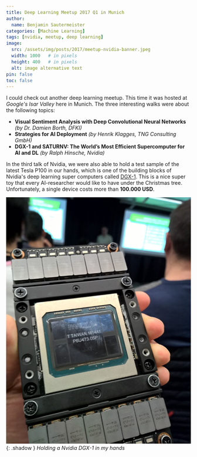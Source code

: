 ```yaml
---
title: Deep Learning Meetup 2017 Q1 in Munich
author:
  name: Benjamin Sautermeister
categories: [Machine Learning]
tags: [nvidia, meetup, deep learning]
image:
  src: /assets/img/posts/2017/meetup-nvidia-banner.jpeg
  width: 1000   # in pixels
  height: 400   # in pixels
  alt: image alternative text
pin: false
toc: false
---
```


I could check out another deep learning meetup. This time it was hosted at *Google's Isar Valley* here in Munich.
The three interesting walks were about the following topics:

- **Visual Sentiment Analysis with Deep Convolutional Neural Networks** *(by Dr. Damien Borth, DFKI)*
- **Strategies for AI Deployment** *(by Henrik Klagges, TNG Consulting GmbH)*
- **DGX-1 and SATURNV: The World’s Most Efficient Supercomputer for AI and DL** *(by Ralph Hinsche, Nvidia)*

In the third talk of Nvidia, we were also able to hold a test sample of the latest Tesla P100 in our hands,
which is one of the building blocks of Nvidia's deep learning super computers called
[DGX-1](http://www.nvidia.com/object/deep-learning-system.html). This is a nice super toy that every AI-researcher would like
to have under the Christmas tree. Unfortunately, a single device costs more than **100.000 USD**.

![Nvidia DGX-1](/assets/img/posts/2017/meetup-nvidia-dgx1.jpeg){: .shadow }
_Holding a Nvidia DGX-1 in my hands_
